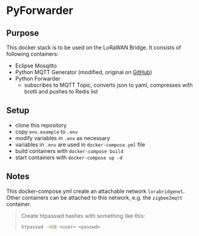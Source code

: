 # PyForwarder

## Purpose
This docker stack is to be used on the LoRaWAN Bridge.
It consists of following containers:
- Eclipse Mosqitto
- Python MQTT Generator (modified, original on [GitHub](https://gist.github.com/marianoguerra/be216a581ef7bc23673f501fdea0e15a))
- Python Forwarder
  - subscribes to MQTT Topic, converts json to yaml, compresses with brotli and pushes to Redis list

## Setup
- clone this repository
- copy `env.example` to `.env`
- modify variables in `.env` as necessary
- variables in `.env` are used in `docker-compose.yml` file
- build containers with `docker-compose build`
- start containers with `docker-compose up -d`

## Notes
This docker-compose.yml create an attachable network `lorabridgenet`. Other containers can be attached to this network, e.g. the `zigbee2mqtt` container.


> Create htpasswd hashes with something like this:
> ```bash
> htpasswd -nbB <user> <passwd>
> ```